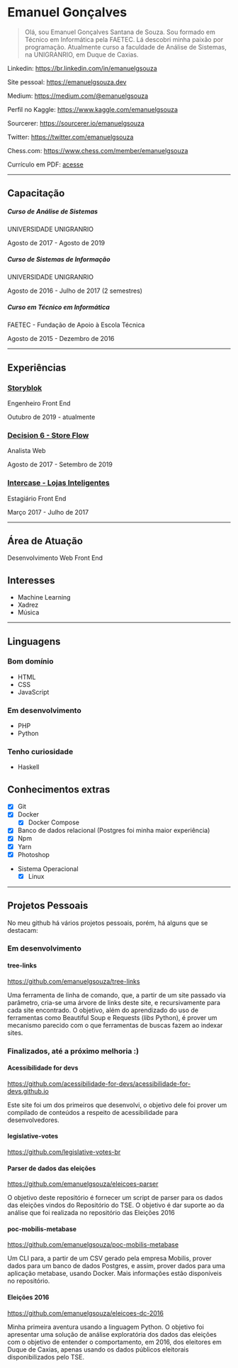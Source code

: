 # Emanuel Gonçalves

> Olá, sou Emanuel Gonçalves Santana de Souza. Sou formado em Técnico em
> Informática pela FAETEC. Lá descobri minha paixão por programação. Atualmente
> curso a faculdade de Análise de Sistemas, na UNIGRANRIO, em Duque de Caxias.

Linkedin: https://br.linkedin.com/in/emanuelgsouza

Site pessoal: https://emanuelgsouza.dev

Medium: https://medium.com/@emanuelgsouza

Perfil no Kaggle: https://www.kaggle.com/emanuelgsouza

Sourcerer: https://sourcerer.io/emanuelgsouza

Twitter: https://twitter.com/emanuelgsouza

Chess.com: https://www.chess.com/member/emanuelgsouza

Currículo em PDF: [acesse](./curriculo.pdf)

---

## Capacitação

##### Curso de Análise de Sistemas

UNIVERSIDADE UNIGRANRIO

Agosto de 2017 - Agosto de 2019

##### Curso de Sistemas de Informação

UNIVERSIDADE UNIGRANRIO

Agosto de 2016 - Julho de 2017 (2 semestres)

##### Curso em Técnico em Informática

FAETEC - Fundação de Apoio à Escola Técnica

Agosto de 2015 - Dezembro de 2016

---

## Experiências

###  [Storyblok](https://www.storyblok.com)

Engenheiro Front End

Outubro de 2019 - atualmente

###  [Decision 6 - Store Flow](https://decision6.com/)

Analista Web

Agosto de 2017 - Setembro de 2019

###  [Intercase - Lojas Inteligentes](https://www.intercase.com.br/)

Estagiário Front End

Março 2017 - Julho de 2017

---

## Área de Atuação

Desenvolvimento Web Front End

## Interesses

* Machine Learning
* Xadrez
* Música

---

## Linguagens

### Bom domínio

* HTML
* CSS
* JavaScript

### Em desenvolvimento

* PHP
* Python

### Tenho curiosidade

* Haskell

## Conhecimentos extras

* [x] Git
* [x] Docker
  * [x] Docker Compose
* [x] Banco de dados relacional (Postgres foi minha maior experiência)
* [x] Npm
* [x] Yarn
* [x] Photoshop
* Sistema Operacional
  * [x] Linux

---

## Projetos Pessoais

No meu github há vários projetos pessoais, porém, há alguns que se destacam:

### Em desenvolvimento

#### tree-links

https://github.com/emanuelgsouza/tree-links

Uma ferramenta de linha de comando, que, a partir de um site passado via parâmetro, cria-se uma árvore de links deste site, e recursivamente para cada site encontrado. O objetivo, além do aprendizado do uso de ferramentas como Beautiful Soup e Requests (*libs* Python), é prover um mecanismo parecido com o que ferramentas de buscas fazem ao indexar sites.

### Finalizados, até a próximo melhoria :)

#### Acessibilidade for devs

https://github.com/acessibilidade-for-devs/acessibilidade-for-devs.github.io

Este site foi um dos primeiros que desenvolvi, o objetivo dele foi prover um compilado de conteúdos a respeito de acessibilidade para desenvolvedores.

#### legislative-votes

https://github.com/legislative-votes-br

#### Parser de dados das eleições

https://github.com/emanuelgsouza/eleicoes-parser

O objetivo deste repositório é fornecer um script de parser para os dados das eleições vindos do Repositório do TSE. O objetivo é dar suporte ao da análise que foi realizada no repositório das Eleições 2016

#### poc-mobilis-metabase

https://github.com/emanuelgsouza/poc-mobilis-metabase

Um CLI para, a partir de um CSV gerado pela empresa Mobilis, prover dados para um banco de dados Postgres, e assim, prover dados para uma aplicação metabase, usando Docker. Mais informações estão disponíveis no repositório.


#### Eleições 2016

https://github.com/emanuelgsouza/eleicoes-dc-2016

Minha primeira aventura usando a linguagem Python. O objetivo foi apresentar uma solução de análise exploratória dos dados das eleições com o objetivo de entender o comportamento, em 2016, dos eleitores em Duque de Caxias, apenas usando os dados públicos eleitorais disponibilizados pelo TSE.
